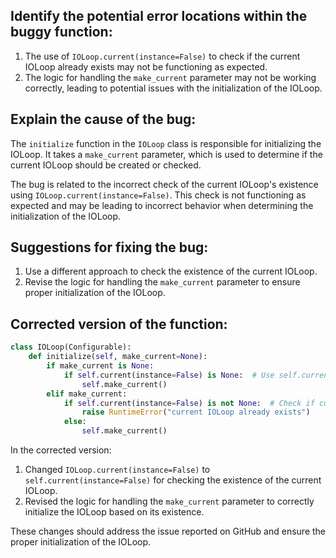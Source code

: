 ## Identify the potential error locations within the buggy function:
1. The use of `IOLoop.current(instance=False)` to check if the current IOLoop already exists may not be functioning as expected.
2. The logic for handling the `make_current` parameter may not be working correctly, leading to potential issues with the initialization of the IOLoop.

## Explain the cause of the bug:
The `initialize` function in the `IOLoop` class is responsible for initializing the IOLoop. It takes a `make_current` parameter, which is used to determine if the current IOLoop should be created or checked.

The bug is related to the incorrect check of the current IOLoop's existence using `IOLoop.current(instance=False)`. This check is not functioning as expected and may be leading to incorrect behavior when determining the initialization of the IOLoop.

## Suggestions for fixing the bug:
1. Use a different approach to check the existence of the current IOLoop.
2. Revise the logic for handling the `make_current` parameter to ensure proper initialization of the IOLoop.

## Corrected version of the function:
```python
class IOLoop(Configurable):
    def initialize(self, make_current=None):
        if make_current is None:
            if self.current(instance=False) is None:  # Use self.current instead of IOLoop.current
                self.make_current()
        elif make_current:
            if self.current(instance=False) is not None:  # Check if current IOLoop exists
                raise RuntimeError("current IOLoop already exists")
            else:
                self.make_current()
```

In the corrected version:
1. Changed `IOLoop.current(instance=False)` to `self.current(instance=False)` for checking the existence of the current IOLoop.
2. Revised the logic for handling the `make_current` parameter to correctly initialize the IOLoop based on its existence.

These changes should address the issue reported on GitHub and ensure the proper initialization of the IOLoop.